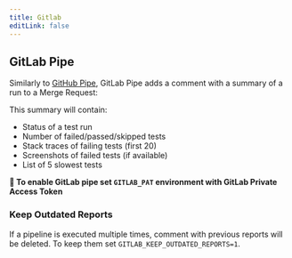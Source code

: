 ```yaml
---
title: Gitlab
editLink: false
---
```


## GitLab Pipe

Similarly to [GitHub Pipe](#GitHub-Pipe), GitLab Pipe adds a comment with a summary of a run to a Merge Request:

This summary will contain:

- Status of a test run
- Number of failed/passed/skipped tests
- Stack traces of failing tests (first 20)
- Screenshots of failed tests (if available)
- List of 5 slowest tests

**🔌 To enable GitLab pipe set `GITLAB_PAT` environment with GitLab Private Access Token**

### Keep Outdated Reports

If a pipeline is executed multiple times, comment with previous reports will be deleted. To keep them set `GITLAB_KEEP_OUTDATED_REPORTS=1`.

